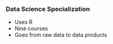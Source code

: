 ### Data Science Specialization 

 * Uses R 
 * Nine courses 
 * Goes from raw data to data products
